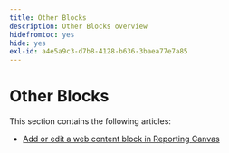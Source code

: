 ```yaml
---
title: Other Blocks
description: Other Blocks overview
hidefromtoc: yes
hide: yes
exl-id: a4e5a9c3-d7b8-4128-b636-3baea77e7a85
---
```

# Other Blocks

This section contains the following articles:

* [Add or edit a web content block in Reporting Canvas](../../../reports-and-dashboards/reporting-canvas/other-blocks/add-or-edt-web-content-block.md)
